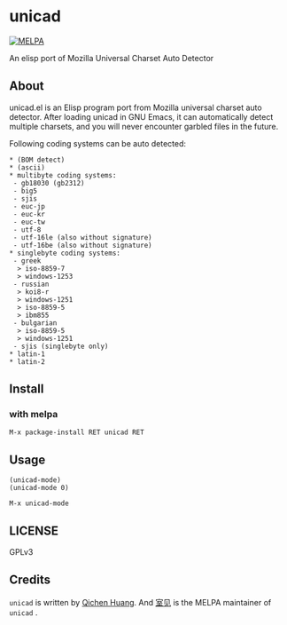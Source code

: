 # unicad
[![MELPA](https://melpa.org/packages/unicad-badge.svg)](https://melpa.org/#/unicad)

An elisp port of Mozilla Universal Charset Auto Detector

## About
unicad.el is an Elisp program port from Mozilla universal charset auto detector. After loading unicad in GNU Emacs, it can automatically detect multiple charsets, and you will never encounter garbled files in the future.

Following coding systems can be auto detected:
```
* (BOM detect)
* (ascii)
* multibyte coding systems:
 - gb18030 (gb2312)
 - big5
 - sjis
 - euc-jp
 - euc-kr
 - euc-tw
 - utf-8
 - utf-16le (also without signature)
 - utf-16be (also without signature)
* singlebyte coding systems:
 - greek
  > iso-8859-7
  > windows-1253
 - russian
  > koi8-r
  > windows-1251
  > iso-8859-5
  > ibm855
 - bulgarian
  > iso-8859-5
  > windows-1251
 - sjis (singlebyte only)
* latin-1
* latin-2
```

## Install

### with melpa
```
M-x package-install RET unicad RET
```

## Usage
``` elisp
(unicad-mode)
(unicad-mode 0)
```

`M-x unicad-mode`

## LICENSE
GPLv3

## Credits
`unicad` is written by [Qichen Huang](mailto://unicad.el@gmail.com). And [室见](https://github.com/ukari) is the MELPA maintainer of `unicad` .

